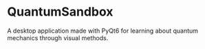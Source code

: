 # QuantumSandbox
A desktop application made with PyQt6 for learning about quantum mechanics through visual methods.
